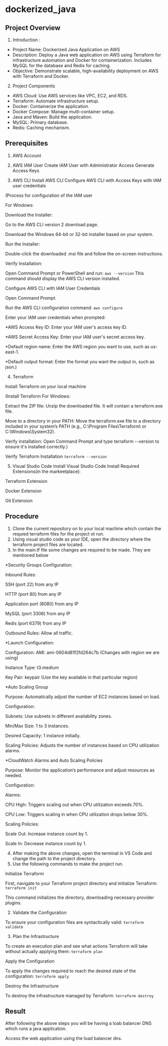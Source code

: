 # dockerized_java

## Project Overview

1. Introduction  :
* Project Name: Dockerized Java Application on AWS
* Description: Deploy a Java web application on AWS using Terraform for infrastructure automation and Docker for containerization. Includes MySQL for the database and Redis for caching.
* Objective: Demonstrate scalable, high-availability deployment on AWS with Terraform and Docker.

2. Project Components
* AWS Cloud: Use AWS services like VPC, EC2, and RDS.
* Terraform: Automate infrastructure setup.
* Docker: Containerize the application.
* Docker Compose: Manage multi-container setup.
* Java and Maven: Build the application.
* MySQL: Primary database.
* Redis: Caching mechanism.

## Prerequisites

1. AWS Account

2. AWS IAM User
Create IAM User with Administrator Access
Generate Access Keys

3. AWS CLI
Install AWS CLI
Configure AWS CLI with Access Keys with IAM user credentials


(Process for configuration of the IAM user


For Windows:



Download the Installer:


Go to the AWS CLI version 2 download page.


Download the Windows 64-bit or 32-bit installer based on your system.


Run the Installer:

Double-click the downloaded .msi file and follow the on-screen instructions.


Verify Installation:

Open Command Prompt or PowerShell and run:
`
aws --version
`
This command should display the AWS CLI version installed.


Configure AWS CLI with IAM User Credentials


Open Command Prompt.


Run the AWS CLI configuration command:
`
aws configure
`


Enter your IAM user credentials when prompted:


*AWS Access Key ID: Enter your IAM user's access key ID.


*AWS Secret Access Key: Enter your IAM user's secret access key.


*Default region name: Enter the AWS region you want to use, such as us-east-1.


*Default output format: Enter the format you want the output in, such as json.)


4. Terraform


Install Terraform on your local machine

(Install Terraform
For Windows:


Extract the ZIP file: Unzip the downloaded file. It will contain a terraform.exe file.


Move to a directory in your PATH: Move the terraform.exe file to a directory included in your system’s PATH (e.g., C:\Program Files\Terraform\ or C:\Windows\System32).


Verify installation: Open Command Prompt and type terraform --version to ensure it's installed correctly.)


Verify Terraform Installation
`
terraform --version
`

5. Visual Studio Code
Install Visual Studio Code
Install Required Extensions(in the markeetplace):


Terraform Extension


Docker Extension


Git Extension

## Procedure

1. Clone the current repository on to your local machine which contain the requied terraform files for the project ot run.
2. Using visual studio code as your IDE, open the directory where the terraform project files are located.
3. In the main.tf file some changes are required to be made. They are mentioned below


*Security Groups Configuration:


Inbound Rules:


SSH (port 22) from any IP


HTTP (port 80) from any IP


Application port (8080) from any IP


MySQL (port 3306) from any IP


Redis (port 6379) from any IP


Outbound Rules: Allow all traffic.

*Launch Configuration:


Configuration:
AMI: ami-0604d81f2fd264c7b (Changes with region we are using)


Instance Type: t3.medium


Key Pair: keypair (Use the key available in that particular region)

*Auto Scaling Group

Purpose: Automatically adjust the number of EC2 instances based on load.


Configuration:


Subnets: Use subnets in different availability zones.


Min/Max Size: 1 to 3 instances.


Desired Capacity: 1 instance initially.


Scaling Policies: Adjusts the number of instances based on CPU utilization alarms.


*CloudWatch Alarms and Auto Scaling Policies

Purpose: Monitor the application’s performance and adjust resources as needed.


Configuration:


Alarms:


CPU High: Triggers scaling out when CPU utilization exceeds 70%.


CPU Low: Triggers scaling in when CPU utilization drops below 30%.


Scaling Policies:


Scale Out: Increase instance count by 1.


Scale In: Decrease instance count by 1.

4. After making the above changes, open the terminal in VS Code and change the path to the project directory.
5. Use the following commands to make the project run.


Initialize Terraform


First, navigate to your Terraform project directory and initialize Terraform:
`
terraform init
`


This command initializes the directory, downloading necessary provider plugins.


2. Validate the Configuration


To ensure your configuration files are syntactically valid:
`
terraform validate
`


3. Plan the Infrastructure


To create an execution plan and see what actions Terraform will take without actually applying them:
`
terraform plan
`


Apply the Configuration


To apply the changes required to reach the desired state of the configuration:
`
terraform apply
`


Destroy the Infrastructure


To destroy the infrastructure managed by Terraform:
`
terraform destroy
`

## Result

After following the above steps you will be having a loab balancer DNS which runs a java application.


Access the web application using the load balancer dns.
